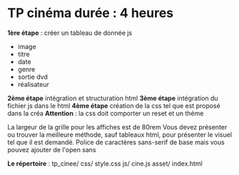# TP cinéma durée : 4 heures

__1ère étape__ : créer un tableau de donnée js
			
* image
* titre
* date
* genre
* sortie dvd
* réalisateur




__2ème étape__ 
intégration et structuration html
__3ème étape__ 
intégration du fichier js dans le html
__4ème étape__ 
création de la css tel que est proposé dans la créa
__Attention__ : la css doit comporter un reset et un théme

La largeur de la grille pour les affiches est de 80rem
Vous devez présenter ou trouver la meilleure méthode, sauf tableaux html,
pour présenter le visuel tel que il est demandé.
Police de caractères sans-serif de base mais vous pouvez ajouter de l'open sans

__Le répertoire__ :
	tp_cinee/
    		css/ style.css
            js/	cine.js
            asset/
            index.html